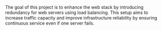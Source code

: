The goal of this project is to enhance the web stack by introducing redundancy for web servers using load balancing. This setup aims to increase traffic capacity and improve infrastructure reliability by ensuring continuous service even if one server fails.
